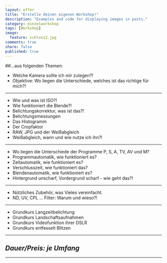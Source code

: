 ```yaml
---
layout: offer
title: "Erstelle deinen eigenen Workshop!"
description: "Examples and code for displaying images in posts."
category: einzelworkshop
tags: [Workshop]
image:
  feature: schloss2.jpg
comments: true
share: false
published: true
---
```


##...aus folgenden Themen:

* Welche Kamera sollte ich mir zulegen?!
* Objektive: Wo liegen die Unterschiede, welches ist das richtige für mich?!

---

* Wie und was ist ISO?!
* Wie funktioniert die Blende?!
* Belichtungskorrektur, was ist das?!
* Belichtungsmessungen
* Das Histogramm
* Der Cropfaktor
* RAW, JPG und der Weißabgleich
* Weißabgleich, wann und wie nutze ich ihn?!

---

* Wo liegen die Unterschiede der Programme P, S, A, TV, AV und M?
* Programmautomatik, wie funktioniert es?
* Zeitautomatik, wie funktioniert es?
* Verschlusszeit, wie funktioniert das?
* Blendenautomatik, wie funktioniert es?
* Hintergrund unscharf, Vordergrund scharf - wie geht das?!

---

* Nützliches Zubehör, was Vieles vereinfacht. 
* ND, UV, CPL ... Filter: Warum und wieso?!

---

* Grundkurs Langzeitbelichtung
* Grundkurs Landschaftsaufnahmen
* Grundkurs Videofunktion ihrer DSLR
* Grundkurs entfesselt Blitzen

---

## *Dauer/Preis: je Umfang*

---
    
  
  
